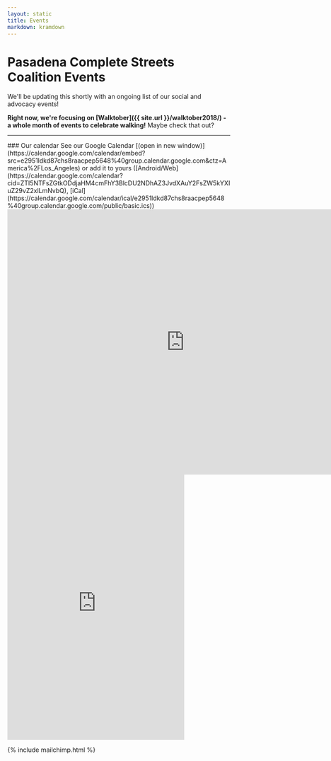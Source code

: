 ```yaml
---
layout: static
title: Events
markdown: kramdown
---
```

# Pasadena Complete Streets Coalition Events

We'll be updating this shortly with an ongoing list of our social and advocacy events! 
 
 
  
**Right now, we're focusing on [Walktober]({{ site.url }}/walktober2018/) - a whole month of events to celebrate walking!** Maybe check that out?
 
 
 
<!---{% for event in site.events %}
{{ event.title }}
{% endfor %}--->

<hr>
### Our calendar
See our Google Calendar [(open in new window)](https://calendar.google.com/calendar/embed?src=e2951ldkd87chs8raacpep5648%40group.calendar.google.com&ctz=America%2FLos_Angeles) or add it to yours ([Android/Web](https://calendar.google.com/calendar?cid=ZTI5NTFsZGtkODdjaHM4cmFhY3BlcDU2NDhAZ3JvdXAuY2FsZW5kYXIuZ29vZ2xlLmNvbQ), [iCal](https://calendar.google.com/calendar/ical/e2951ldkd87chs8raacpep5648%40group.calendar.google.com/public/basic.ics))

<!--Show on larger screens--->
<iframe src="https://calendar.google.com/calendar/embed?showTitle=0&amp;showNav=0&amp;showPrint=0&amp;showCalendars=0&amp;height=600&amp;wkst=1&amp;bgcolor=%23ffffff&amp;src=e2951ldkd87chs8raacpep5648%40group.calendar.google.com&amp;color=%2328754E&amp;ctz=America%2FLos_Angeles" style="border-width:0" width="800" height="600" frameborder="0" scrolling="no" class="d-none d-md-block"></iframe>

<!--Show on smaller screens-->
<iframe src="https://calendar.google.com/calendar/embed?showTitle=0&amp;showPrint=0&amp;showTabs=0&amp;showCalendars=0&amp;mode=AGENDA&amp;height=600&amp;wkst=1&amp;bgcolor=%23FFFFFF&amp;src=e2951ldkd87chs8raacpep5648%40group.calendar.google.com&amp;color=%2328754E&amp;ctz=America%2FLos_Angeles" style="border-width:0" width="400" height="600" frameborder="0" scrolling="no" class="d-md-none"></iframe>

{% include mailchimp.html %}